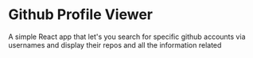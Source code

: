# Github Profile Viewer

A simple React app that let's you search for specific github accounts via usernames and display their repos and all the information related


